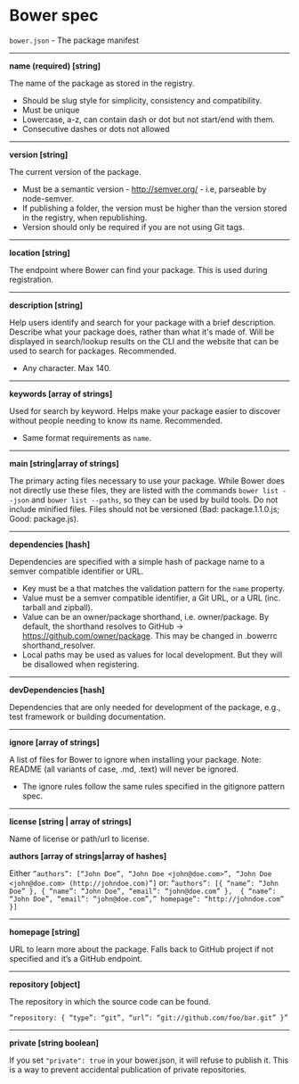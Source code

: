 # Bower spec

`bower.json` - The package manifest

---

**name (required) [string]**

The name of the package as stored in the registry.

* Should be slug style for simplicity, consistency and compatibility.
* Must be unique
* Lowercase, a-z, can contain dash or dot but not start/end with them.
* Consecutive dashes or dots not allowed

---

**version [string]**

The current version of the package.

* Must be a semantic version - http://semver.org/ - i.e, parseable by node-semver.
* If publishing a folder, the version must be higher than the version stored in the registry, when republishing.
* Version should only be required if you are not using Git tags.

---

**location [string]**

The endpoint where Bower can find your package. This is used during registration.

---

**description [string]**

Help users identify and search for your package with a brief description. Describe what your package does, rather than what it's made of. Will be displayed in search/lookup results on the CLI and the website that can be used to search for packages. Recommended.

* Any character. Max 140.

---

**keywords [array of strings]**

Used for search by keyword. Helps make your package easier to discover without people needing to know its name. Recommended.

* Same format requirements as `name`.

---

**main [string|array of strings]**

The primary acting files necessary to use your package. While Bower does not directly use these files, they are listed with the commands `bower list --json` and `bower list --paths`, so they can be used by build tools. Do not include minified files. Files should not be versioned (Bad: package.1.1.0.js; Good: package.js).

---

**dependencies [hash]**

Dependencies are specified with a simple hash of package name to a semver compatible identifier or URL.

* Key must be a <name> that matches the validation pattern for the `name` property.
* Value must be a semver compatible identifier, a Git URL, or a URL (inc. tarball and zipball).
* Value can be an owner/package shorthand, i.e. owner/package. By default, the shorthand resolves to GitHub -> https://github.com/owner/package. This may be changed in .bowerrc shorthand_resolver.
* Local paths may be used as values for local development. But they will be disallowed when registering.

---

**devDependencies [hash]**

Dependencies that are only needed for development of the package, e.g., test framework or building documentation.

---

**ignore [array of strings]**

A list of files for Bower to ignore when installing your package. Note: README (all variants of case, .md, .text) will never be ignored.

* The ignore rules follow the same rules specified in the gitignore pattern spec.

---

**license [string | array of strings]**

Name of license or path/url to license.


**authors [array of strings|array of hashes]**

Either `”authors”: [“John Doe”, “John Doe <john@doe.com>”, “John Doe <john@doe.com> (http://johndoe.com)”]`
or: `”authors”: [{ “name”: “John Doe” }, { “name”: “John Doe”, “email”: “john@doe.com” },  { “name”: “John Doe”, “email”: “john@doe.com”,” homepage”: “http://johndoe.com” }]`

---

**homepage [string]**

URL to learn more about the package. Falls back to GitHub project if not specified and it’s a GitHub endpoint.

---

**repository [object]**

The repository in which the source code can be found.

`”repository: { “type”: “git”, “url”: “git://github.com/foo/bar.git” }”`

---

**private [string boolean]**

If you set `"private": true` in your bower.json, it will refuse to publish it. This is a way to prevent accidental publication of private repositories.